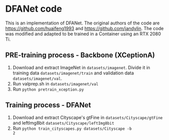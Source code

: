 # DFANet code

This is an implementation of DFANet. The original authors of the code are https://github.com/huaifeng1993 and https://github.com/jandylin. The code was modified and adapted to be trained in a Container using an RTX 2080 Ti.

## PRE-training process - Backbone (XCeptionA)

1. Download and extract ImageNet in <code>datasets/imagenet</code>. Divide it in training data <code>datasets/imagenet/train</code> and validation data <code>datasets/imagenet/val</code>.
2. Run valprep.sh in <code>datasets/imagenet/val</code>
3. Run <code>python pretrain_xception.py</code>


## Training process - DFANet

1. Download and extract Cityscape's gtFine in <code>datasets/Cityscape/gtFine</code> and leftImg8bit <code>datasets/Cityscape/leftImg8bit</code>
2. Run <code>python train_cityscapes.py datasets/Cityscape -b 2</code>




